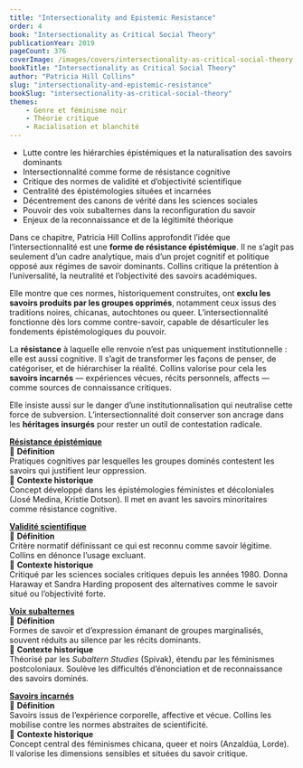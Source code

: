 ```yaml
---
title: "Intersectionality and Epistemic Resistance"
order: 4
book: "Intersectionality as Critical Social Theory"
publicationYear: 2019
pageCount: 376
coverImage: /images/covers/intersectionality-as-critical-social-theory.jpg
bookTitle: "Intersectionality as Critical Social Theory"
author: "Patricia Hill Collins"
slug: "intersectionality-and-epistemic-resistance"
bookSlug: "intersectionality-as-critical-social-theory"
themes: 
    - Genre et féminisme noir
    - Théorie critique
    - Racialisation et blanchité
---
```


<!--themes:start-->
- Lutte contre les hiérarchies épistémiques et la naturalisation des savoirs dominants  
- Intersectionnalité comme forme de résistance cognitive  
- Critique des normes de validité et d’objectivité scientifique  
- Centralité des épistémologies situées et incarnées  
- Décentrement des canons de vérité dans les sciences sociales  
- Pouvoir des voix subalternes dans la reconfiguration du savoir  
- Enjeux de la reconnaissance et de la légitimité théorique  
<!--themes:end-->

<!--summary:start-->
Dans ce chapitre, Patricia Hill Collins approfondit l’idée que l’intersectionnalité est une **forme de résistance épistémique**. Il ne s’agit pas seulement d’un cadre analytique, mais d’un projet cognitif et politique opposé aux régimes de savoir dominants. Collins critique la prétention à l’universalité, la neutralité et l’objectivité des savoirs académiques.

Elle montre que ces normes, historiquement construites, ont **exclu les savoirs produits par les groupes opprimés**, notamment ceux issus des traditions noires, chicanas, autochtones ou queer. L’intersectionnalité fonctionne dès lors comme contre-savoir, capable de désarticuler les fondements épistémologiques du pouvoir.

La **résistance** à laquelle elle renvoie n’est pas uniquement institutionnelle : elle est aussi cognitive. Il s’agit de transformer les façons de penser, de catégoriser, et de hiérarchiser la réalité. Collins valorise pour cela les **savoirs incarnés** — expériences vécues, récits personnels, affects — comme sources de connaissance critiques.

Elle insiste aussi sur le danger d’une institutionnalisation qui neutralise cette force de subversion. L’intersectionnalité doit conserver son ancrage dans les **héritages insurgés** pour rester un outil de contestation radicale.
<!--summary:end-->

<!--concepts:start-->

[**Résistance épistémique**](/concepts/resistance-epistemique)  
🔹 **Définition**  
Pratiques cognitives par lesquelles les groupes dominés contestent les savoirs qui justifient leur oppression.  
🔹 **Contexte historique**  
Concept développé dans les épistémologies féministes et décoloniales (José Medina, Kristie Dotson). Il met en avant les savoirs minoritaires comme résistance cognitive.

[**Validité scientifique**](/concepts/validite-scientifique)  
🔹 **Définition**  
Critère normatif définissant ce qui est reconnu comme savoir légitime. Collins en dénonce l’usage excluant.  
🔹 **Contexte historique**  
Critiqué par les sciences sociales critiques depuis les années 1980. Donna Haraway et Sandra Harding proposent des alternatives comme le savoir situé ou l’objectivité forte.

[**Voix subalternes**](/concepts/voix-subalternes)  
🔹 **Définition**  
Formes de savoir et d’expression émanant de groupes marginalisés, souvent réduits au silence par les récits dominants.  
🔹 **Contexte historique**  
Théorisé par les *Subaltern Studies* (Spivak), étendu par les féminismes postcoloniaux. Soulève les difficultés d’énonciation et de reconnaissance des savoirs dominés.

[**Savoirs incarnés**](/concepts/savoirs-incarnes)  
🔹 **Définition**  
Savoirs issus de l’expérience corporelle, affective et vécue. Collins les mobilise contre les normes abstraites de scientificité.  
🔹 **Contexte historique**  
Concept central des féminismes chicana, queer et noirs (Anzaldúa, Lorde). Il valorise les dimensions sensibles et situées du savoir critique.

<!--concepts:end-->
